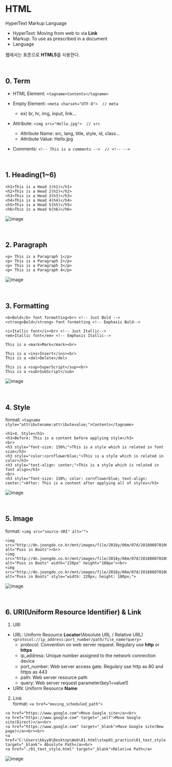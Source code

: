 # HTML
HyperText Markup Language
* HyperText: Moving from web to via **Link**
* Markup: To use as prescribed in a document
* Language

웹에서는 표준으로 **HTML5**를 사용한다.

<br>

## 0. Term
* HTML Element: ```<tagname>Contents</tagname>```

* Empty Element: ```<meta charset="UTF-8">  // meta```<br>
  * ex) br, hr, img, input, link...
* Attribute: ```<img src="Hello.jpg">  // src```
  * Attribute Name: src, lang, title, style, id, class...
  * Attribute Value: Hello.jpg
* Comments: ```<!-- This is a comments -->  // <!-- -->```

<br>

## 1. Heading(1~6)
```
<h1>This is a Head 1(h1)</h1>
<h2>This is a Head 2(h2)</h2>
<h3>This is a Head 3(h3)</h3>
<h4>This is a Head 4(h4)</h4>
<h5>This is a Head 5(h5)</h5>
<h6>This is a Head 6(h6)</h6>
```
![image](https://user-images.githubusercontent.com/38516906/72694656-16556c00-3b79-11ea-8bac-3a6398a6cf2c.png)

<br>

## 2. Paragraph
```
<p> This is a Paragraph 1</p>
<p> This is a Paragraph 2</p> 
<p> This is a Paragraph 3</p>
<p> This is a Paragraph 4</p>
```
![image](https://user-images.githubusercontent.com/38516906/72695205-1191b780-3b7b-11ea-81d0-b2c526ece84f.png)

<br>

## 3. Formatting
```
<b>Bold</b> font formatting<br> <!-- Just Bold -->
<strong>Bold</strong> font formatting <!-- Emphasis Bold-->

<i>Itallic font</i><br> <!-- Just Itallic-->
<em>Itallic font</em> <!-- Emphasis Itallic-->

This is a <mark>Mark</mark><br>

This is a <ins>Insert</ins><br>
This is a <del>Delete</del>

This is a <sup>SuperScript</sup><br>
This is a <sub>SubScript</sub>
```
![image](https://user-images.githubusercontent.com/38516906/72695277-4f8edb80-3b7b-11ea-94e3-d2e34125f20e.png)

<br>

## 4. Style
format: ```<tagname style="attributename:attributevalue;">Contents</tagname>```
```
<h1>4. Style</h1>
<h3>Before: This is a content before applying style</h3>
<br>
<h3 style="font-size: 150%;">This is a style which is related in font size</h3>
<h3 style="color:cornflowerblue;">This is a style which is related in color</h3>
<h3 style="text-align: center;">This is a style which is related in font align</h3>
<br>
<h3 style="font-size: 150%; color: cornflowerblue; text-align: center;">After: This is a content after applying all of styles</h3>
```
![image](https://user-images.githubusercontent.com/38516906/72700034-ed8ba180-3b8d-11ea-93a5-2c80978379db.png)

<br>

## 5. Image
format: ```<img src="source URI" alt="">```
```
<img src="http://dn.joongdo.co.kr/mnt/images/file/2018y/06m/07d/2018060701000651500027651.jpg" alt="Puss in Boots"><br>
<img src="http://dn.joongdo.co.kr/mnt/images/file/2018y/06m/07d/2018060701000651500027651.jpg" alt="Puss in Boots" width="220px" height="180px"><br>
<img src="http://dn.joongdo.co.kr/mnt/images/file/2018y/06m/07d/2018060701000651500027651.jpg" alt="Puss in Boots" style="width: 220px; height: 180px;">
```
![image](https://user-images.githubusercontent.com/38516906/72700811-5ecc5400-3b90-11ea-92e4-5a5fe0357820.png)

<br>

## 6. URI(Uniform Resource Identifier) & Link
1. URI
  * URL: Uniform Resource **Locator**(Absolute URL / Relative URL)<br>
    ```<protocol://ip_address:port_number/path/file_name?query>```
    * protocol: Convention on web server request. Regulary use **http** or **https**
    * ip_address: Unique number assigned to the network connection device
    * port_number: Web server access gate. Regulary use http as 80 and https as 443
    * path: Web server resource path
    * query: Web server request parameter(key1=value1)
  * URN: Uniform Resource **Name**
2. Link<br>
format: ```<a href="moving_scheduled_path">```
```
<a href="https://www.google.com">Move Google site</a><br>
<a href="https://www.google.com" target="_self">Move Google site(Direct)</a><br>
<a href="https://www.google.com" target="_blank">Move Google site(New page)</a><br><br>
<a href="C:\Users\kkyy0\Desktop\Web\01.html\step01_practice\01_text_style.html" target="_blank"> Absolute Path</a><br>
<a href="./01_text_style.html" target="_blank">Relative Path</a>
```
![image](https://user-images.githubusercontent.com/38516906/72702549-6c84d800-3b96-11ea-8ce6-ab2cacb06329.png)
